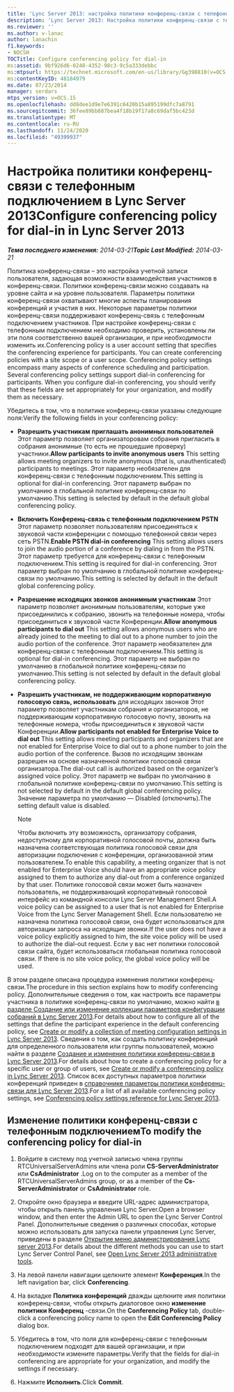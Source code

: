 ```yaml
---
title: 'Lync Server 2013: настройка политики конференц-связи с телефонным подключением'
description: 'Lync Server 2013: Настройка политики конференц-связи с телефонным подключением.'
ms.reviewer: ''
ms.author: v-lanac
author: lanachin
f1.keywords:
- NOCSH
TOCTitle: Configure conferencing policy for dial-in
ms:assetid: 9bf926d6-0248-4352-98c3-9c5a333debbc
ms:mtpsurl: https://technet.microsoft.com/en-us/library/Gg398810(v=OCS.15)
ms:contentKeyID: 48184979
ms.date: 07/23/2014
manager: serdars
mtps_version: v=OCS.15
ms.openlocfilehash: dd8dee1d9e7e6391c6420b15a895199dfc7a8791
ms.sourcegitcommit: 36fee89bb887bea4f18b19f17a8c69daf5bc423d
ms.translationtype: MT
ms.contentlocale: ru-RU
ms.lasthandoff: 11/24/2020
ms.locfileid: "49399937"
---
```

# <a name="configure-conferencing-policy-for-dial-in-in-lync-server-2013"></a><span data-ttu-id="58056-103">Настройка политики конференц-связи с телефонным подключением в Lync Server 2013</span><span class="sxs-lookup"><span data-stu-id="58056-103">Configure conferencing policy for dial-in in Lync Server 2013</span></span>

<div data-xmlns="http://www.w3.org/1999/xhtml">

<div class="topic" data-xmlns="http://www.w3.org/1999/xhtml" data-msxsl="urn:schemas-microsoft-com:xslt" data-cs="https://msdn.microsoft.com/">

<div data-asp="https://msdn2.microsoft.com/asp">



</div>

<div id="mainSection">

<div id="mainBody"><span data-ttu-id="58056-104">

<span> </span></span><span class="sxs-lookup"><span data-stu-id="58056-104">

<span> </span></span></span>

<span data-ttu-id="58056-105">_**Тема последнего изменения:** 2014-03-21_</span><span class="sxs-lookup"><span data-stu-id="58056-105">_**Topic Last Modified:** 2014-03-21_</span></span>

<span data-ttu-id="58056-p101">Политика конференц-связи – это настройка учетной записи пользователя, задающая возможности взаимодействия участников в конференц-связи. Политики конференц-связи можно создавать на уровне сайта и на уровне пользователя. Параметры политики конференц-связи охватывают многие аспекты планирования конференций и участия в них. Некоторые параметры политики конференц-связи поддерживают конференц-связь с телефонным подключением участников. При настройке конференц-связи с телефонным подключением необходимо проверить, установлены ли эти поля соответственно вашей организации, и при необходимости изменить их.</span><span class="sxs-lookup"><span data-stu-id="58056-p101">Conferencing policy is a user account setting that specifies the conferencing experience for participants. You can create conferencing policies with a site scope or a user scope. Conferencing policy settings encompass many aspects of conference scheduling and participation. Several conferencing policy settings support dial-in conferencing for participants. When you configure dial-in conferencing, you should verify that these fields are set appropriately for your organization, and modify them as necessary.</span></span>

<span data-ttu-id="58056-111">Убедитесь в том, что в политике конференц-связи указаны следующие поля:</span><span class="sxs-lookup"><span data-stu-id="58056-111">Verify the following fields in your conferencing policy:</span></span>

  - <span data-ttu-id="58056-112">**Разрешить участникам приглашать анонимных пользователей**   Этот параметр позволяет организаторовам собрания пригласить в собрания анонимные (то есть не прошедшие проверку) участники.</span><span class="sxs-lookup"><span data-stu-id="58056-112">**Allow participants to invite anonymous users**   This setting allows meeting organizers to invite anonymous (that is, unauthenticated) participants to meetings.</span></span> <span data-ttu-id="58056-113">Этот параметр необязателен для конференц-связи с телефонным подключением.</span><span class="sxs-lookup"><span data-stu-id="58056-113">This setting is optional for dial-in conferencing.</span></span> <span data-ttu-id="58056-114">Этот параметр выбран по умолчанию в глобальной политике конференц-связи по умолчанию.</span><span class="sxs-lookup"><span data-stu-id="58056-114">This setting is selected by default in the default global conferencing policy.</span></span>

  - <span data-ttu-id="58056-115">**Включить Конференц-связь с телефонным подключением PSTN**   Этот параметр позволяет пользователям присоединяться к звуковой части конференции с помощью телефонной связи через сеть PSTN.</span><span class="sxs-lookup"><span data-stu-id="58056-115">**Enable PSTN dial-in conferencing**   This setting allows users to join the audio portion of a conference by dialing in from the PSTN.</span></span> <span data-ttu-id="58056-116">Этот параметр требуется для конференц-связи с телефонным подключением.</span><span class="sxs-lookup"><span data-stu-id="58056-116">This setting is required for dial-in conferencing.</span></span> <span data-ttu-id="58056-117">Этот параметр выбран по умолчанию в глобальной политике конференц-связи по умолчанию.</span><span class="sxs-lookup"><span data-stu-id="58056-117">This setting is selected by default in the default global conferencing policy.</span></span>

  - <span data-ttu-id="58056-118">**Разрешение исходящих звонков анонимным участникам**   Этот параметр позволяет анонимным пользователям, которые уже присоединились к собранию, звонить на телефонные номера, чтобы присоединиться к звуковой части Конференции.</span><span class="sxs-lookup"><span data-stu-id="58056-118">**Allow anonymous participants to dial out**   This setting allows anonymous users who are already joined to the meeting to dial out to a phone number to join the audio portion of the conference.</span></span> <span data-ttu-id="58056-119">Этот параметр необязателен для конференц-связи с телефонным подключением.</span><span class="sxs-lookup"><span data-stu-id="58056-119">This setting is optional for dial-in conferencing.</span></span> <span data-ttu-id="58056-120">Этот параметр не выбран по умолчанию в глобальной политике конференц-связи по умолчанию.</span><span class="sxs-lookup"><span data-stu-id="58056-120">This setting is not selected by default in the default global conferencing policy.</span></span>

  - <span data-ttu-id="58056-121">**Разрешить участникам, не поддерживающим корпоративную голосовую связь, использовать**   для исходящих звонков   Этот параметр позволяет участникам собрания и организаторов, не поддерживающим корпоративную голосовую почту, звонить на телефонные номера, чтобы присоединиться к звуковой части Конференции.</span><span class="sxs-lookup"><span data-stu-id="58056-121">**Allow participants not enabled for Enterprise Voice to dial out**   This setting allows meeting participants and organizers that are not enabled for Enterprise Voice to dial out to a phone number to join the audio portion of the conference.</span></span> <span data-ttu-id="58056-122">Вызов по исходящим звонкам разрешен на основе назначенной политики голосовой связи организатора.</span><span class="sxs-lookup"><span data-stu-id="58056-122">The dial-out call is authorized based on the organizer’s assigned voice policy.</span></span> <span data-ttu-id="58056-123">Этот параметр не выбран по умолчанию в глобальной политике конференц-связи по умолчанию.</span><span class="sxs-lookup"><span data-stu-id="58056-123">This setting is not selected by default in the default global conferencing policy.</span></span> <span data-ttu-id="58056-124">Значение параметра по умолчанию — Disabled (отключить).</span><span class="sxs-lookup"><span data-stu-id="58056-124">The setting default value is disabled.</span></span>
    
    <div>
    

    > [!NOTE]  
    > <span data-ttu-id="58056-125">Чтобы включить эту возможность, организатору собрания, недоступному для корпоративной голосовой почты, должна быть назначена соответствующая политика голосовой связи для авторизации подключения с конференции, организованной этим пользователем.</span><span class="sxs-lookup"><span data-stu-id="58056-125">To enable this capability, a meeting organizer that is not enabled for Enterprise Voice should have an appropriate voice policy assigned to them to authorize any dial-out from a conference organized by that user.</span></span> <span data-ttu-id="58056-126">Политике голосовой связи может быть назначен пользователь, не поддерживающий корпоративный голосовой интерфейс из командной консоли Lync Server Management Shell.</span><span class="sxs-lookup"><span data-stu-id="58056-126">A voice policy can be assigned to a user that is not enabled for Enterprise Voice from the Lync Server Management Shell.</span></span> <span data-ttu-id="58056-127">Если пользователю не назначена политика голосовой связи, она будет использоваться для авторизации запроса на исходящие звонки.</span><span class="sxs-lookup"><span data-stu-id="58056-127">If the user does not have a voice policy explicitly assigned to him, the site voice policy will be used to authorize the dial-out request.</span></span> <span data-ttu-id="58056-128">Если у вас нет политики голосовой связи сайта, будет использоваться глобальная политика голосовой связи.&nbsp;</span><span class="sxs-lookup"><span data-stu-id="58056-128">If there is no site voice policy, the global voice policy will be used.&nbsp;</span></span>

    
    </div>

<span data-ttu-id="58056-129">В этом разделе описана процедура изменения политики конференц-связи.</span><span class="sxs-lookup"><span data-stu-id="58056-129">The procedure in this section explains how to modify conferencing policy.</span></span> <span data-ttu-id="58056-130">Дополнительные сведения о том, как настроить все параметры участника в политике конференц-связи по умолчанию, можно найти [в разделе Создание или изменение коллекции параметров конфигурации собраний в Lync Server 2013](lync-server-2013-create-or-modify-a-collection-of-meeting-configuration-settings.md).</span><span class="sxs-lookup"><span data-stu-id="58056-130">For details about how to configure all of the settings that define the participant experience in the default conferencing policy, see [Create or modify a collection of meeting configuration settings in Lync Server 2013](lync-server-2013-create-or-modify-a-collection-of-meeting-configuration-settings.md).</span></span> <span data-ttu-id="58056-131">Сведения о том, как создать политику конференций для определенного пользователя или группы пользователей, можно найти в разделе [Создание и изменение политики конференц-связи в Lync Server 2013](lync-server-2013-create-or-modify-a-conferencing-policy.md).</span><span class="sxs-lookup"><span data-stu-id="58056-131">For details about how to create a conferencing policy for a specific user or group of users, see [Create or modify a conferencing policy in Lync Server 2013](lync-server-2013-create-or-modify-a-conferencing-policy.md).</span></span> <span data-ttu-id="58056-132">Список всех доступных параметров политики конференций приведен в [справочнике параметры политики конференц-связи для Lync Server 2013](lync-server-2013-conferencing-policy-settings-reference.md).</span><span class="sxs-lookup"><span data-stu-id="58056-132">For a list of all available conferencing policy settings, see [Conferencing policy settings reference for Lync Server 2013](lync-server-2013-conferencing-policy-settings-reference.md).</span></span>

<div>

## <a name="to-modify-the-conferencing-policy-for-dial-in"></a><span data-ttu-id="58056-133">Изменение политики конференц-связи с телефонным подключением</span><span class="sxs-lookup"><span data-stu-id="58056-133">To modify the conferencing policy for dial-in</span></span>

1.  <span data-ttu-id="58056-134">Войдите в систему под учетной записью члена группы RTCUniversalServerAdmins или члена роли **CS-ServerAdministrator** или **CsAdministrator** .</span><span class="sxs-lookup"><span data-stu-id="58056-134">Log on to the computer as a member of the RTCUniversalServerAdmins group, or as a member of the **Cs-ServerAdministrator** or **CsAdministrator** role.</span></span>

2.  <span data-ttu-id="58056-135">Откройте окно браузера и введите URL-адрес администратора, чтобы открыть панель управления Lync Server.</span><span class="sxs-lookup"><span data-stu-id="58056-135">Open a browser window, and then enter the Admin URL to open the Lync Server Control Panel.</span></span> <span data-ttu-id="58056-136">Дополнительные сведения о различных способах, которые можно использовать для запуска панели управления Lync Server, приведены в разделе [Открытие меню администрирования Lync server 2013](lync-server-2013-open-lync-server-administrative-tools.md).</span><span class="sxs-lookup"><span data-stu-id="58056-136">For details about the different methods you can use to start Lync Server Control Panel, see [Open Lync Server 2013 administrative tools](lync-server-2013-open-lync-server-administrative-tools.md).</span></span>

3.  <span data-ttu-id="58056-137">На левой панели навигации щелкните элемент **Конференция**.</span><span class="sxs-lookup"><span data-stu-id="58056-137">In the left navigation bar, click **Conferencing**.</span></span>

4.  <span data-ttu-id="58056-138">На вкладке **Политика конференций** дважды щелкните имя политики конференц-связи, чтобы открыть диалоговое окно **изменение политики Конференц** -связи.</span><span class="sxs-lookup"><span data-stu-id="58056-138">On the **Conferencing Policy** tab, double-click a conferencing policy name to open the **Edit Conferencing Policy** dialog box.</span></span>

5.  <span data-ttu-id="58056-139">Убедитесь в том, что поля для конференц-связи с телефонным подключением подходят для вашей организации, и при необходимости измените параметры.</span><span class="sxs-lookup"><span data-stu-id="58056-139">Verify that the fields for dial-in conferencing are appropriate for your organization, and modify the settings if necessary.</span></span>

6.  <span data-ttu-id="58056-140">Нажмите **Исполнить**.</span><span class="sxs-lookup"><span data-stu-id="58056-140">Click **Commit**.</span></span>

<span data-ttu-id="58056-141"></div>

</div>

<span> </span>

</div>

</div>

</span><span class="sxs-lookup"><span data-stu-id="58056-141"></div>

</div>

<span> </span>

</div>

</div>

</span></span></div>


